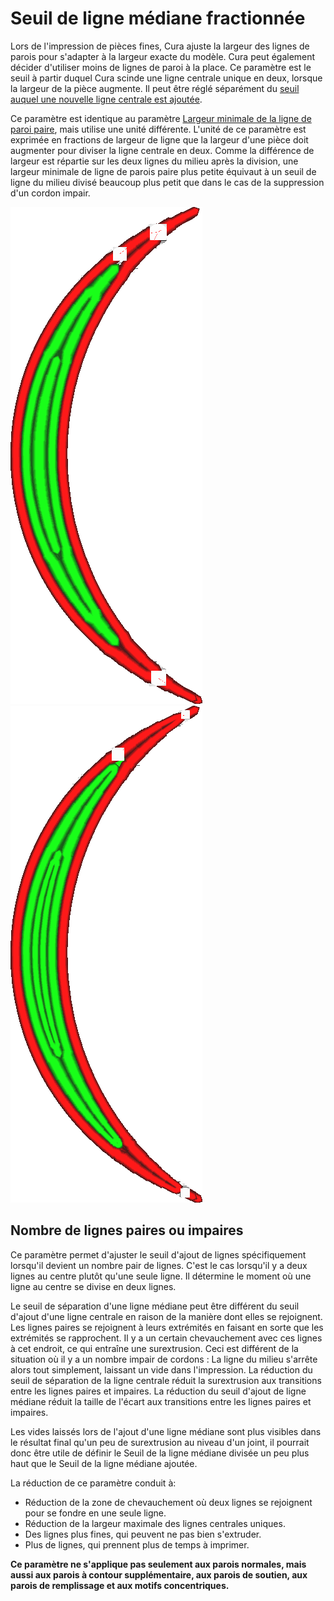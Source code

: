 Seuil de ligne médiane fractionnée
====
Lors de l'impression de pièces fines, Cura ajuste la largeur des lignes de parois pour s'adapter à la largeur exacte du modèle. Cura peut également décider d'utiliser moins de lignes de paroi à la place. Ce paramètre est le seuil à partir duquel Cura scinde une ligne centrale unique en deux, lorsque la largeur de la pièce augmente. Il peut être réglé séparément du [seuil auquel une nouvelle ligne centrale est ajoutée](wall_add_middle_threshold.md).

Ce paramètre est identique au paramètre [Largeur minimale de la ligne de paroi paire](min_even_wall_line_width.md), mais utilise une unité différente. L'unité de ce paramètre est exprimée en fractions de largeur de ligne que la largeur d'une pièce doit augmenter pour diviser la ligne centrale en deux. Comme la différence de largeur est répartie sur les deux lignes du milieu après la division, une largeur minimale de ligne de parois paire plus petite équivaut à un seuil de ligne du milieu divisé beaucoup plus petit que dans le cas de la suppression d'un cordon impair.

![La ligne centrale est élargie pour s'adapter](../../../articles/images/min_wall_line_width_0_34.png)
![En réduisant ce paramètre, il utilise plutôt deux lignes](../../../articles/images/min_wall_line_width_even_0_1.png)

Nombre de lignes paires ou impaires
----
Ce paramètre permet d'ajuster le seuil d'ajout de lignes spécifiquement lorsqu'il devient un nombre pair de lignes. C'est le cas lorsqu'il y a deux lignes au centre plutôt qu'une seule ligne. Il détermine le moment où une ligne au centre se divise en deux lignes.

Le seuil de séparation d'une ligne médiane peut être différent du seuil d'ajout d'une ligne centrale en raison de la manière dont elles se rejoignent. Les lignes paires se rejoignent à leurs extrémités en faisant en sorte que les extrémités se rapprochent. Il y a un certain chevauchement avec ces lignes à cet endroit, ce qui entraîne une surextrusion. Ceci est différent de la situation où il y a un nombre impair de cordons : La ligne du milieu s'arrête alors tout simplement, laissant un vide dans l'impression. La réduction du seuil de séparation de la ligne centrale réduit la surextrusion aux transitions entre les lignes paires et impaires. La réduction du seuil d'ajout de ligne médiane réduit la taille de l'écart aux transitions entre les lignes paires et impaires.

Les vides laissés lors de l'ajout d'une ligne médiane sont plus visibles dans le résultat final qu'un peu de surextrusion au niveau d'un joint, il pourrait donc être utile de définir le Seuil de la ligne médiane divisée un peu plus haut que le Seuil de la ligne médiane ajoutée.

La réduction de ce paramètre conduit à:
* Réduction de la zone de chevauchement où deux lignes se rejoignent pour se fondre en une seule ligne.
* Réduction de la largeur maximale des lignes centrales uniques.
* Des lignes plus fines, qui peuvent ne pas bien s'extruder.
* Plus de lignes, qui prennent plus de temps à imprimer.

**Ce paramètre ne s'applique pas seulement aux parois normales, mais aussi aux parois à contour supplémentaire, aux parois de soutien, aux parois de remplissage et aux motifs concentriques.**